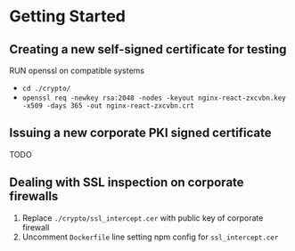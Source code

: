 # Getting Started

## Creating a new self-signed certificate for testing
RUN openssl on compatible systems
- `cd ./crypto/`
- `openssl req -newkey rsa:2048 -nodes -keyout nginx-react-zxcvbn.key -x509 -days 365 -out nginx-react-zxcvbn.crt`

## Issuing a new corporate PKI signed certificate
TODO

## Dealing with SSL inspection on corporate firewalls
1. Replace `./crypto/ssl_intercept.cer` with public key of corporate firewall
2. Uncomment `Dockerfile` line setting npm config for `ssl_intercept.cer`
